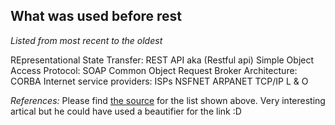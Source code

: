 ## What was used before rest 

_Listed from most recent to the oldest_

REpresentational State Transfer: REST API aka (Restful api)
Simple Object Access Protocol: SOAP
Common Object Request Broker Architecture: CORBA
Internet service providers: ISPs
NSFNET
ARPANET
TCP/IP
L & O


_References:_
Please find [the source](https://chelseatroy.com/2018/08/01/api-design-part-1-before-there-was-rest/#:~:text=CORBA%20Predates%20SOAP%20and%20REST,Object%20Request%20Broker%20Architecture%3A%20CORBA.) for the list shown above.
Very interesting artical but he could have used a beautifier for the link :D 
